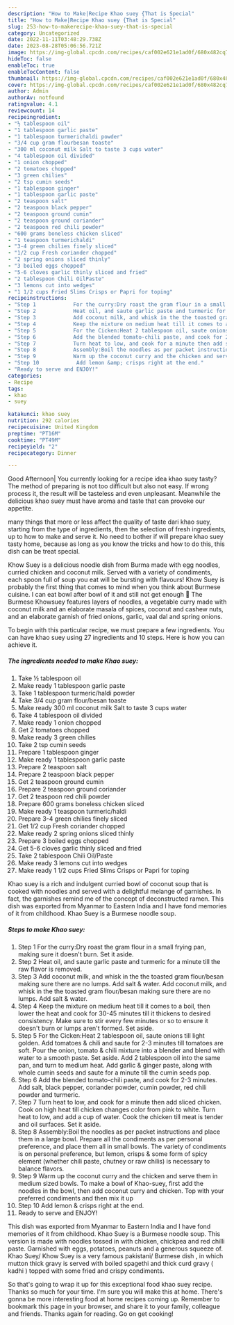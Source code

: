 ```yaml
---
description: "How to Make|Recipe Khao suey {That is Special"
title: "How to Make|Recipe Khao suey {That is Special"
slug: 253-how-to-makerecipe-khao-suey-that-is-special
category: Uncategorized
date: 2022-11-11T03:48:29.738Z
date: 2023-08-28T05:06:56.721Z
image: https://img-global.cpcdn.com/recipes/caf002e621e1ad0f/680x482cq70/khao-suey-recipe-main-photo.jpg
hideToc: false
enableToc: true
enableTocContent: false
thumbnail: https://img-global.cpcdn.com/recipes/caf002e621e1ad0f/680x482cq70/khao-suey-recipe-main-photo.jpg
cover: https://img-global.cpcdn.com/recipes/caf002e621e1ad0f/680x482cq70/khao-suey-recipe-main-photo.jpg
author: Admin
authorAv: notfound
ratingvalue: 4.1
reviewcount: 14
recipeingredient:
- "½ tablespoon oil"
- "1 tablespoon garlic paste"
- "1 tablespoon turmerichaldi powder"
- "3/4 cup gram flourbesan toaste"
- "300 ml coconut milk Salt to taste 3 cups water"
- "4 tablespoon oil divided"
- "1 onion chopped"
- "2 tomatoes chopped"
- "3 green chilies"
- "2 tsp cumin seeds"
- "1 tablespoon ginger"
- "1 tablespoon garlic paste"
- "2 teaspoon salt"
- "2 teaspoon black pepper"
- "2 teaspoon ground cumin"
- "2 teaspoon ground coriander"
- "2 teaspoon red chili powder"
- "600 grams boneless chicken sliced"
- "1 teaspoon turmerichaldi"
- "3-4 green chilies finely sliced"
- "1/2 cup Fresh coriander chopped"
- "2 spring onions sliced thinly"
- "3 boiled eggs chopped"
- "5-6 cloves garlic thinly sliced and fried"
- "2 tablespoon Chili OilPaste"
- "3 lemons cut into wedges"
- "1 1/2 cups Fried Slims Crisps or Papri for toping"
recipeinstructions:
- "Step 1            For the curry:Dry roast the gram flour in a small frying pan, making sure it doesn&#39;t burn. Set it aside."
- "Step 2            Heat oil, and saute garlic paste and turmeric for a minute till the raw flavor is removed."
- "Step 3            Add coconut milk, and whisk in the the toasted gram flour/besan making sure there are no lumps. Add salt &amp; water.  Add coconut milk, and whisk in the the toasted gram flour/besan making sure there are no lumps. Add salt &amp; water."
- "Step 4            Keep the mixture on medium heat till it comes to a boil, then lower the heat and cook for 30-45 minutes till it thickens to desired consistency. Make sure to stir every few minutes or so to ensure it doesn&#39;t burn or lumps aren&#39;t formed. Set aside."
- "Step 5            For the Cicken:Heat 2 tablespoon oil, saute onions till light golden. Add tomatoes &amp; chili and saute for 2-3 minutes till tomatoes are soft. Pour the onion, tomato &amp; chili mixture into a blender and blend with water to a smooth paste. Set aside.  Add 2 tablespoon oil into the same pan, and turn to medium heat. Add garlic &amp; ginger paste, along with whole cumin seeds and saute for a minute till the cumin seeds pop."
- "Step 6            Add the blended tomato-chili paste, and cook for 2-3 minutes. Add salt, black pepper, coriander powder, cumin powder, red chili powder and turmeric."
- "Step 7            Turn heat to low, and cook for a minute then add sliced chicken. Cook on high heat till chicken changes color from pink to white. Turn heat to low, and add a cup of water. Cook the chicken till meat is tender and oil surfaces. Set it aside."
- "Step 8            Assembly:Boil the noodles as per packet instructions and place them in a large bowl. Prepare all the condiments as per personal preference, and place them all in small bowls. The variety of condiments is on personal preference, but lemon, crisps &amp; some form of spicy element (whether chili paste, chutney or raw chilis) is necessary to balance flavors."
- "Step 9            Warm up the coconut curry and the chicken and serve them in medium sized bowls. To make a bowl of Khao-suey, first add the noodles in the bowl, then add coconut curry and chicken. Top with your preferred condiments and then mix it up"
- "Step 10            Add lemon &amp; crisps right at the end."
- "Ready to serve and ENJOY!"
categories:
- Recipe
tags:
- khao
- suey

katakunci: khao suey 
nutrition: 292 calories
recipecuisine: United Kingdom
preptime: "PT16M"
cooktime: "PT49M"
recipeyield: "2"
recipecategory: Dinner

---
```



Good Afternoon| You currently looking for a recipe idea khao suey tasty? The method of preparing is not too difficult but also not easy. If wrong process it, the result will be tasteless and even unpleasant. Meanwhile the delicious khao suey must have aroma and taste that can provoke our appetite.






many things that more or less affect the quality of taste dari khao suey, starting from the type of ingredients, then the selection of fresh ingredients, up to how to make and serve it. No need to bother if will prepare khao suey tasty home, because as long as you know the tricks and how to do this, this dish can be treat  special.


Khow Suey is a delicious noodle dish from Burma made with egg noodles, curried chicken and coconut milk. Served with a variety of condiments, each spoon full of soup you eat will be bursting with flavours! Khow Suey is probably the first thing that comes to mind when you think about Burmese cuisine. I can eat bowl after bowl of it and still not get enough 🙂 The Burmese Khowsuey features layers of noodles, a vegetable curry made with coconut milk and an elaborate masala of spices, coconut and cashew nuts, and an elaborate garnish of fried onions, garlic, vaal dal and spring onions.


To begin with this particular recipe, we must prepare a few ingredients. You can have khao suey using 27 ingredients and 10 steps. Here is how you can achieve it.

<!--inarticleads1-->

##### The ingredients needed to make Khao suey:

1. Take ½ tablespoon oil
1. Make ready 1 tablespoon garlic paste
1. Take 1 tablespoon turmeric/haldi powder
1. Take 3/4 cup gram flour/besan toaste
1. Make ready 300 ml coconut milk Salt to taste 3 cups water
1. Take 4 tablespoon oil divided
1. Make ready 1 onion chopped
1. Get 2 tomatoes chopped
1. Make ready 3 green chilies
1. Take 2 tsp cumin seeds
1. Prepare 1 tablespoon ginger
1. Make ready 1 tablespoon garlic paste
1. Prepare 2 teaspoon salt
1. Prepare 2 teaspoon black pepper
1. Get 2 teaspoon ground cumin
1. Prepare 2 teaspoon ground coriander
1. Get 2 teaspoon red chili powder
1. Prepare 600 grams boneless chicken sliced
1. Make ready 1 teaspoon turmeric/haldi
1. Prepare 3-4 green chilies finely sliced
1. Get 1/2 cup Fresh coriander chopped
1. Make ready 2 spring onions sliced thinly
1. Prepare 3 boiled eggs chopped
1. Get 5-6 cloves garlic thinly sliced and fried
1. Take 2 tablespoon Chili Oil/Paste
1. Make ready 3 lemons cut into wedges
1. Make ready 1 1/2 cups Fried Slims Crisps or Papri for toping


Khao suey is a rich and indulgent curried bowl of coconut soup that is cooked with noodles and served with a delightful melange of garnishes. In fact, the garnishes remind me of the concept of deconstructed ramen. This dish was exported from Myanmar to Eastern India and I have fond memories of it from childhood. Khao Suey is a Burmese noodle soup. 

<!--inarticleads2-->

##### Steps to make Khao suey:

1. Step 1            For the curry:Dry roast the gram flour in a small frying pan, making sure it doesn&#39;t burn. Set it aside.
1. Step 2            Heat oil, and saute garlic paste and turmeric for a minute till the raw flavor is removed.
1. Step 3            Add coconut milk, and whisk in the the toasted gram flour/besan making sure there are no lumps. Add salt &amp; water.  Add coconut milk, and whisk in the the toasted gram flour/besan making sure there are no lumps. Add salt &amp; water.
1. Step 4            Keep the mixture on medium heat till it comes to a boil, then lower the heat and cook for 30-45 minutes till it thickens to desired consistency. Make sure to stir every few minutes or so to ensure it doesn&#39;t burn or lumps aren&#39;t formed. Set aside.
1. Step 5            For the Cicken:Heat 2 tablespoon oil, saute onions till light golden. Add tomatoes &amp; chili and saute for 2-3 minutes till tomatoes are soft. Pour the onion, tomato &amp; chili mixture into a blender and blend with water to a smooth paste. Set aside.  Add 2 tablespoon oil into the same pan, and turn to medium heat. Add garlic &amp; ginger paste, along with whole cumin seeds and saute for a minute till the cumin seeds pop.
1. Step 6            Add the blended tomato-chili paste, and cook for 2-3 minutes. Add salt, black pepper, coriander powder, cumin powder, red chili powder and turmeric.
1. Step 7            Turn heat to low, and cook for a minute then add sliced chicken. Cook on high heat till chicken changes color from pink to white. Turn heat to low, and add a cup of water. Cook the chicken till meat is tender and oil surfaces. Set it aside.
1. Step 8            Assembly:Boil the noodles as per packet instructions and place them in a large bowl. Prepare all the condiments as per personal preference, and place them all in small bowls. The variety of condiments is on personal preference, but lemon, crisps &amp; some form of spicy element (whether chili paste, chutney or raw chilis) is necessary to balance flavors.
1. Step 9            Warm up the coconut curry and the chicken and serve them in medium sized bowls. To make a bowl of Khao-suey, first add the noodles in the bowl, then add coconut curry and chicken. Top with your preferred condiments and then mix it up
1. Step 10            Add lemon &amp; crisps right at the end.
1. Ready to serve and ENJOY!

This dish was exported from Myanmar to Eastern India and I have fond memories of it from childhood. Khao Suey is a Burmese noodle soup. This version is made with noodles tossed in with chicken, chickpea and red chilli paste. Garnished with eggs, potatoes, peanuts and a generous squeeze of. Khao Suey/ Khow Suey is a very famous pakistani/ Burmese dish , in which mutton thick gravy is served with boiled spagethi and thick curd gravy ( kadhi ) topped with some fried and crispy condiments. 

So that's going to wrap it up for this exceptional food khao suey recipe. Thanks so much for your time. I'm sure you will make this at home. There's gonna be more interesting food at home recipes coming up. Remember to bookmark this page in your browser, and share it to your family, colleague and friends. Thanks again for reading. Go on get cooking!

